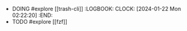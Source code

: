 - DOING #explore [[trash-cli]]
  :LOGBOOK:
  CLOCK: [2024-01-22 Mon 02:22:20]
  :END:
- TODO #explore [[fzf]]